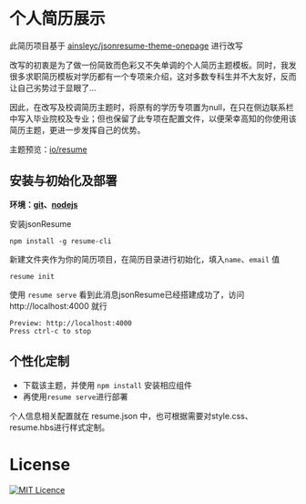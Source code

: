 # 个人简历展示

此简历项目基于 [ainsleyc/jsonresume-theme-onepage](https://themes.jsonresume.org/theme/onepage) 进行改写

改写的初衷是为了做一份简致而色彩又不失单调的个人简历主题模板。同时，我发很多求职简历模板对学历都有一个专项来介绍，这对多数专科生并不大友好，反而让自己劣势过于显眼了...

因此，在改写及校调简历主题时，将原有的学历专项置为null，在只在侧边联系栏中写入毕业院校及专业；但也保留了此专项在配置文件，以便荣幸高知的你使用该简历主题，更进一步发挥自己的优势。

主题预览：[io/resume](https://hoodiearon.github.io/resume/)


## 安装与初始化及部署

**环境：[git](https://git-scm.com/)、[nodejs](https://nodejs.org/zh-cn/)**

安装jsonResume

```
npm install -g resume-cli
```

新建文件夹作为你的简历项目，在简历目录进行初始化，填入`name`、`email` 值

```
resume init
```

使用 `resume serve` 看到此消息jsonResume已经搭建成功了，访问 http://localhost:4000 就行

```
Preview: http://localhost:4000
Press ctrl-c to stop
```


## 个性化定制

* 下载该主题，并使用 `npm install` 安装相应组件
* 再使用`resume serve`进行部署

个人信息相关配置就在 resume.json 中，也可根据需要对style.css、resume.hbs进行样式定制。


# License

[![MIT Licence](https://img.shields.io/badge/mit-license-red.svg)](https://opensource.org/licenses/mit-license.php)
